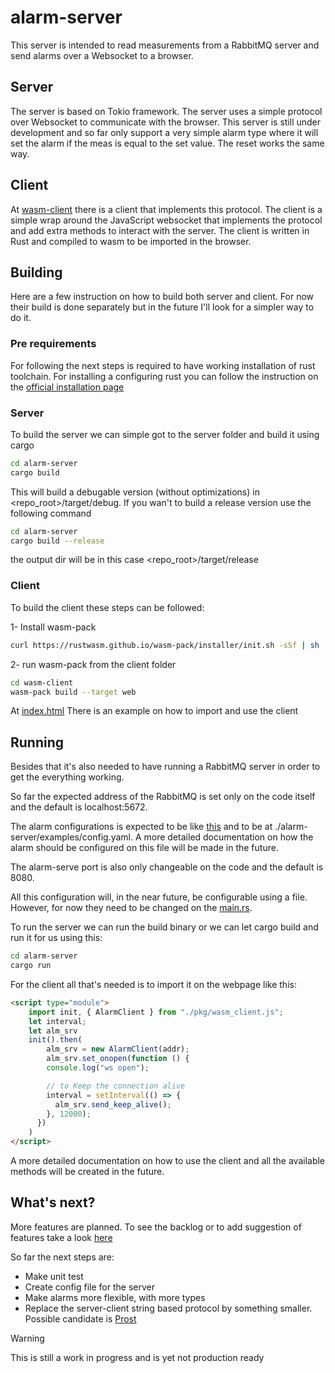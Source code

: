 # alarm-server

This server is intended to read measurements from a RabbitMQ server and send alarms over a Websocket to a browser.

## Server

The server is based on Tokio framework. The server uses a simple protocol over Websocket to communicate with the browser. This server is still under development and so far only support a very simple alarm type where it will set the alarm if the meas is equal to the set value. The reset works the same way.

## Client

At [wasm-client](./wasm-client) there is a client that implements this protocol. The client is a simple wrap around the JavaScript websocket that implements the protocol and add extra methods to interact with the server.
The client is written in Rust and compiled to wasm to be imported in the browser.


## Building

Here are a few instruction on how to build both server and client. For now their build is done separately but in the future I'll look for a simpler way to do it.

### Pre requirements
For following the next steps is required to have working installation of rust toolchain. For installing a configuring rust you can follow the instruction on the [official installation page](https://www.rust-lang.org/tools/install)

### Server
To build the server we can simple got to the server folder and build it using cargo

```bash
cd alarm-server
cargo build
```
This will build a debugable version (without optimizations) in <repo_root>/target/debug. If you wan't to build a release version use the following command

```bash
cd alarm-server
cargo build --release
```

the output dir will be in this case <repo_root>/target/release


### Client
To build the client these steps can be followed:

1- Install wasm-pack
```bash
curl https://rustwasm.github.io/wasm-pack/installer/init.sh -sSf | sh
```

2- run wasm-pack from the client folder
```bash
cd wasm-client
wasm-pack build --target web
```

At [index.html](./wasm-client/index.html) There is an example on how to import and use the client


## Running

Besides that it's also needed to have running a RabbitMQ server in order to get the everything working.

So far the expected address of the RabbitMQ is set only on the code itself and the default is localhost:5672.

The alarm configurations is expected to be like [this](./alarm-server/examples/config.yaml) and to be at ./alarm-server/examples/config.yaml. A more detailed documentation on how the alarm should be configured on this file will be made in the future.

The alarm-serve port is also only changeable on the code and the default is 8080.

All this configuration will, in the near future, be configurable using a file. However, for now they need to be changed on the [main.rs](./alarm-server/src/main.rs).

To run the server we can run the build binary or we can let cargo build and run it for us using this:

```bash
cd alarm-server
cargo run
```

For the client all that's needed is to import it on the webpage like this:
```html
<script type="module">
    import init, { AlarmClient } from "./pkg/wasm_client.js";
    let interval;
    let alm_srv
    init().then(
        alm_srv = new AlarmClient(addr);
        alm_srv.set_onopen(function () {
        console.log("ws open");

        // to Keep the connection alive
        interval = setInterval(() => {
          alm_srv.send_keep_alive();
        }, 12000);
      })
    )
</script>
```

A more detailed documentation on how to use the client and all the available methods will be created in the future.

## What's next?

More features are planned. To see the backlog or to add suggestion of features take a look [here](https://github.com/users/mzaniolo/projects/1/views/3?sliceBy%5BcolumnId%5D=)


So far the next steps are:

 - Make unit test
 - Create config file for the server
 - Make alarms more flexible, with more types
 - Replace the server-client string based protocol by something smaller. Possible candidate is [Prost](https://github.com/tokio-rs/prost)


> [!WARNING]
> This is still a work in progress and is yet not production ready
